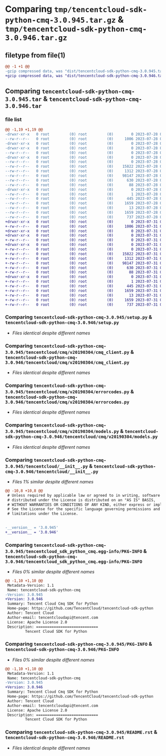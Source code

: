 # Comparing `tmp/tencentcloud-sdk-python-cmq-3.0.945.tar.gz` & `tmp/tencentcloud-sdk-python-cmq-3.0.946.tar.gz`

## filetype from file(1)

```diff
@@ -1 +1 @@
-gzip compressed data, was "dist/tencentcloud-sdk-python-cmq-3.0.945.tar", last modified: Fri Jul 28 00:25:02 2023, max compression
+gzip compressed data, was "dist/tencentcloud-sdk-python-cmq-3.0.946.tar", last modified: Mon Jul 31 00:23:13 2023, max compression
```

## Comparing `tencentcloud-sdk-python-cmq-3.0.945.tar` & `tencentcloud-sdk-python-cmq-3.0.946.tar`

### file list

```diff
@@ -1,19 +1,19 @@
-drwxr-xr-x   0 root         (0) root         (0)        0 2023-07-28 00:25:02.000000 tencentcloud-sdk-python-cmq-3.0.945/
--rw-r--r--   0 root         (0) root         (0)     1006 2023-07-28 00:25:02.000000 tencentcloud-sdk-python-cmq-3.0.945/setup.py
-drwxr-xr-x   0 root         (0) root         (0)        0 2023-07-28 00:25:02.000000 tencentcloud-sdk-python-cmq-3.0.945/tencentcloud/
-drwxr-xr-x   0 root         (0) root         (0)        0 2023-07-28 00:25:02.000000 tencentcloud-sdk-python-cmq-3.0.945/tencentcloud/cmq/
--rw-r--r--   0 root         (0) root         (0)        0 2023-07-28 00:25:02.000000 tencentcloud-sdk-python-cmq-3.0.945/tencentcloud/cmq/__init__.py
-drwxr-xr-x   0 root         (0) root         (0)        0 2023-07-28 00:25:02.000000 tencentcloud-sdk-python-cmq-3.0.945/tencentcloud/cmq/v20190304/
--rw-r--r--   0 root         (0) root         (0)        0 2023-07-28 00:25:02.000000 tencentcloud-sdk-python-cmq-3.0.945/tencentcloud/cmq/v20190304/__init__.py
--rw-r--r--   0 root         (0) root         (0)    15822 2023-07-28 00:25:02.000000 tencentcloud-sdk-python-cmq-3.0.945/tencentcloud/cmq/v20190304/cmq_client.py
--rw-r--r--   0 root         (0) root         (0)     1312 2023-07-28 00:25:02.000000 tencentcloud-sdk-python-cmq-3.0.945/tencentcloud/cmq/v20190304/errorcodes.py
--rw-r--r--   0 root         (0) root         (0)    98147 2023-07-28 00:25:02.000000 tencentcloud-sdk-python-cmq-3.0.945/tencentcloud/cmq/v20190304/models.py
--rw-r--r--   0 root         (0) root         (0)      630 2023-07-28 00:25:02.000000 tencentcloud-sdk-python-cmq-3.0.945/tencentcloud/__init__.py
--rw-r--r--   0 root         (0) root         (0)       88 2023-07-28 00:25:02.000000 tencentcloud-sdk-python-cmq-3.0.945/setup.cfg
-drwxr-xr-x   0 root         (0) root         (0)        0 2023-07-28 00:25:02.000000 tencentcloud-sdk-python-cmq-3.0.945/tencentcloud_sdk_python_cmq.egg-info/
--rw-r--r--   0 root         (0) root         (0)        1 2023-07-28 00:25:02.000000 tencentcloud-sdk-python-cmq-3.0.945/tencentcloud_sdk_python_cmq.egg-info/dependency_links.txt
--rw-r--r--   0 root         (0) root         (0)      445 2023-07-28 00:25:02.000000 tencentcloud-sdk-python-cmq-3.0.945/tencentcloud_sdk_python_cmq.egg-info/SOURCES.txt
--rw-r--r--   0 root         (0) root         (0)     1659 2023-07-28 00:25:02.000000 tencentcloud-sdk-python-cmq-3.0.945/tencentcloud_sdk_python_cmq.egg-info/PKG-INFO
--rw-r--r--   0 root         (0) root         (0)       13 2023-07-28 00:25:02.000000 tencentcloud-sdk-python-cmq-3.0.945/tencentcloud_sdk_python_cmq.egg-info/top_level.txt
--rw-r--r--   0 root         (0) root         (0)     1659 2023-07-28 00:25:02.000000 tencentcloud-sdk-python-cmq-3.0.945/PKG-INFO
--rw-r--r--   0 root         (0) root         (0)      737 2023-07-28 00:25:02.000000 tencentcloud-sdk-python-cmq-3.0.945/README.rst
+drwxr-xr-x   0 root         (0) root         (0)        0 2023-07-31 00:23:13.000000 tencentcloud-sdk-python-cmq-3.0.946/
+-rw-r--r--   0 root         (0) root         (0)     1006 2023-07-31 00:23:12.000000 tencentcloud-sdk-python-cmq-3.0.946/setup.py
+drwxr-xr-x   0 root         (0) root         (0)        0 2023-07-31 00:23:13.000000 tencentcloud-sdk-python-cmq-3.0.946/tencentcloud/
+drwxr-xr-x   0 root         (0) root         (0)        0 2023-07-31 00:23:13.000000 tencentcloud-sdk-python-cmq-3.0.946/tencentcloud/cmq/
+-rw-r--r--   0 root         (0) root         (0)        0 2023-07-31 00:23:12.000000 tencentcloud-sdk-python-cmq-3.0.946/tencentcloud/cmq/__init__.py
+drwxr-xr-x   0 root         (0) root         (0)        0 2023-07-31 00:23:13.000000 tencentcloud-sdk-python-cmq-3.0.946/tencentcloud/cmq/v20190304/
+-rw-r--r--   0 root         (0) root         (0)        0 2023-07-31 00:23:12.000000 tencentcloud-sdk-python-cmq-3.0.946/tencentcloud/cmq/v20190304/__init__.py
+-rw-r--r--   0 root         (0) root         (0)    15822 2023-07-31 00:23:12.000000 tencentcloud-sdk-python-cmq-3.0.946/tencentcloud/cmq/v20190304/cmq_client.py
+-rw-r--r--   0 root         (0) root         (0)     1312 2023-07-31 00:23:12.000000 tencentcloud-sdk-python-cmq-3.0.946/tencentcloud/cmq/v20190304/errorcodes.py
+-rw-r--r--   0 root         (0) root         (0)    98147 2023-07-31 00:23:12.000000 tencentcloud-sdk-python-cmq-3.0.946/tencentcloud/cmq/v20190304/models.py
+-rw-r--r--   0 root         (0) root         (0)      630 2023-07-31 00:23:12.000000 tencentcloud-sdk-python-cmq-3.0.946/tencentcloud/__init__.py
+-rw-r--r--   0 root         (0) root         (0)       88 2023-07-31 00:23:13.000000 tencentcloud-sdk-python-cmq-3.0.946/setup.cfg
+drwxr-xr-x   0 root         (0) root         (0)        0 2023-07-31 00:23:13.000000 tencentcloud-sdk-python-cmq-3.0.946/tencentcloud_sdk_python_cmq.egg-info/
+-rw-r--r--   0 root         (0) root         (0)        1 2023-07-31 00:23:13.000000 tencentcloud-sdk-python-cmq-3.0.946/tencentcloud_sdk_python_cmq.egg-info/dependency_links.txt
+-rw-r--r--   0 root         (0) root         (0)      445 2023-07-31 00:23:13.000000 tencentcloud-sdk-python-cmq-3.0.946/tencentcloud_sdk_python_cmq.egg-info/SOURCES.txt
+-rw-r--r--   0 root         (0) root         (0)     1659 2023-07-31 00:23:13.000000 tencentcloud-sdk-python-cmq-3.0.946/tencentcloud_sdk_python_cmq.egg-info/PKG-INFO
+-rw-r--r--   0 root         (0) root         (0)       13 2023-07-31 00:23:13.000000 tencentcloud-sdk-python-cmq-3.0.946/tencentcloud_sdk_python_cmq.egg-info/top_level.txt
+-rw-r--r--   0 root         (0) root         (0)     1659 2023-07-31 00:23:13.000000 tencentcloud-sdk-python-cmq-3.0.946/PKG-INFO
+-rw-r--r--   0 root         (0) root         (0)      737 2023-07-31 00:23:12.000000 tencentcloud-sdk-python-cmq-3.0.946/README.rst
```

### Comparing `tencentcloud-sdk-python-cmq-3.0.945/setup.py` & `tencentcloud-sdk-python-cmq-3.0.946/setup.py`

 * *Files identical despite different names*

### Comparing `tencentcloud-sdk-python-cmq-3.0.945/tencentcloud/cmq/v20190304/cmq_client.py` & `tencentcloud-sdk-python-cmq-3.0.946/tencentcloud/cmq/v20190304/cmq_client.py`

 * *Files identical despite different names*

### Comparing `tencentcloud-sdk-python-cmq-3.0.945/tencentcloud/cmq/v20190304/errorcodes.py` & `tencentcloud-sdk-python-cmq-3.0.946/tencentcloud/cmq/v20190304/errorcodes.py`

 * *Files identical despite different names*

### Comparing `tencentcloud-sdk-python-cmq-3.0.945/tencentcloud/cmq/v20190304/models.py` & `tencentcloud-sdk-python-cmq-3.0.946/tencentcloud/cmq/v20190304/models.py`

 * *Files identical despite different names*

### Comparing `tencentcloud-sdk-python-cmq-3.0.945/tencentcloud/__init__.py` & `tencentcloud-sdk-python-cmq-3.0.946/tencentcloud/__init__.py`

 * *Files 1% similar despite different names*

```diff
@@ -10,8 +10,8 @@
 # Unless required by applicable law or agreed to in writing, software
 # distributed under the License is distributed on an "AS IS" BASIS,
 # WITHOUT WARRANTIES OR CONDITIONS OF ANY KIND, either express or implied.
 # See the License for the specific language governing permissions and
 # limitations under the License.
 
 
-__version__ = '3.0.945'
+__version__ = '3.0.946'
```

### Comparing `tencentcloud-sdk-python-cmq-3.0.945/tencentcloud_sdk_python_cmq.egg-info/PKG-INFO` & `tencentcloud-sdk-python-cmq-3.0.946/tencentcloud_sdk_python_cmq.egg-info/PKG-INFO`

 * *Files 0% similar despite different names*

```diff
@@ -1,10 +1,10 @@
 Metadata-Version: 1.1
 Name: tencentcloud-sdk-python-cmq
-Version: 3.0.945
+Version: 3.0.946
 Summary: Tencent Cloud Cmq SDK for Python
 Home-page: https://github.com/TencentCloud/tencentcloud-sdk-python
 Author: Tencent Cloud
 Author-email: tencentcloudapi@tencent.com
 License: Apache License 2.0
 Description: ============================
         Tencent Cloud SDK for Python
```

### Comparing `tencentcloud-sdk-python-cmq-3.0.945/PKG-INFO` & `tencentcloud-sdk-python-cmq-3.0.946/PKG-INFO`

 * *Files 0% similar despite different names*

```diff
@@ -1,10 +1,10 @@
 Metadata-Version: 1.1
 Name: tencentcloud-sdk-python-cmq
-Version: 3.0.945
+Version: 3.0.946
 Summary: Tencent Cloud Cmq SDK for Python
 Home-page: https://github.com/TencentCloud/tencentcloud-sdk-python
 Author: Tencent Cloud
 Author-email: tencentcloudapi@tencent.com
 License: Apache License 2.0
 Description: ============================
         Tencent Cloud SDK for Python
```

### Comparing `tencentcloud-sdk-python-cmq-3.0.945/README.rst` & `tencentcloud-sdk-python-cmq-3.0.946/README.rst`

 * *Files identical despite different names*

